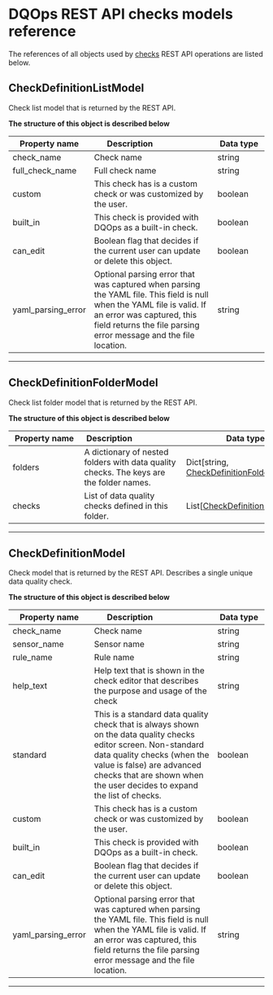 # DQOps REST API checks models reference
The references of all objects used by [checks](../operations/checks.md) REST API operations are listed below.


## CheckDefinitionListModel
Check list model that is returned by the REST API.


**The structure of this object is described below**


|&nbsp;Property&nbsp;name&nbsp;|&nbsp;Description&nbsp;&nbsp;&nbsp;&nbsp;&nbsp;&nbsp;&nbsp;&nbsp;&nbsp;&nbsp;&nbsp;&nbsp;&nbsp;&nbsp;&nbsp;&nbsp;&nbsp;&nbsp;&nbsp;&nbsp;&nbsp;|&nbsp;Data&nbsp;type&nbsp;|
|---------------|---------------------------------|-----------|
|check_name|Check name|string|
|full_check_name|Full check name|string|
|custom|This check has is a custom check or was customized by the user.|boolean|
|built_in|This check is provided with DQOps as a built-in check.|boolean|
|can_edit|Boolean flag that decides if the current user can update or delete this object.|boolean|
|yaml_parsing_error|Optional parsing error that was captured when parsing the YAML file. This field is null when the YAML file is valid. If an error was captured, this field returns the file parsing error message and the file location.|string|


___

## CheckDefinitionFolderModel
Check list folder model that is returned by the REST API.


**The structure of this object is described below**


|&nbsp;Property&nbsp;name&nbsp;|&nbsp;Description&nbsp;&nbsp;&nbsp;&nbsp;&nbsp;&nbsp;&nbsp;&nbsp;&nbsp;&nbsp;&nbsp;&nbsp;&nbsp;&nbsp;&nbsp;&nbsp;&nbsp;&nbsp;&nbsp;&nbsp;&nbsp;|&nbsp;Data&nbsp;type&nbsp;|
|---------------|---------------------------------|-----------|
|folders|A dictionary of nested folders with data quality checks. The keys are the folder names.|Dict[string, [CheckDefinitionFolderModel](./checks.md#CheckDefinitionFolderModel)]|
|checks|List of data quality checks defined in this folder.|List[[CheckDefinitionListModel](./checks.md#CheckDefinitionListModel)]|


___

## CheckDefinitionModel
Check model that is returned by the REST API. Describes a single unique data quality check.


**The structure of this object is described below**


|&nbsp;Property&nbsp;name&nbsp;|&nbsp;Description&nbsp;&nbsp;&nbsp;&nbsp;&nbsp;&nbsp;&nbsp;&nbsp;&nbsp;&nbsp;&nbsp;&nbsp;&nbsp;&nbsp;&nbsp;&nbsp;&nbsp;&nbsp;&nbsp;&nbsp;&nbsp;|&nbsp;Data&nbsp;type&nbsp;|
|---------------|---------------------------------|-----------|
|check_name|Check name|string|
|sensor_name|Sensor name|string|
|rule_name|Rule name|string|
|help_text|Help text that is shown in the check editor that describes the purpose and usage of the check|string|
|standard|This is a standard data quality check that is always shown on the data quality checks editor screen. Non-standard data quality checks (when the value is false) are advanced checks that are shown when the user decides to expand the list of checks.|boolean|
|custom|This check has is a custom check or was customized by the user.|boolean|
|built_in|This check is provided with DQOps as a built-in check.|boolean|
|can_edit|Boolean flag that decides if the current user can update or delete this object.|boolean|
|yaml_parsing_error|Optional parsing error that was captured when parsing the YAML file. This field is null when the YAML file is valid. If an error was captured, this field returns the file parsing error message and the file location.|string|


___

